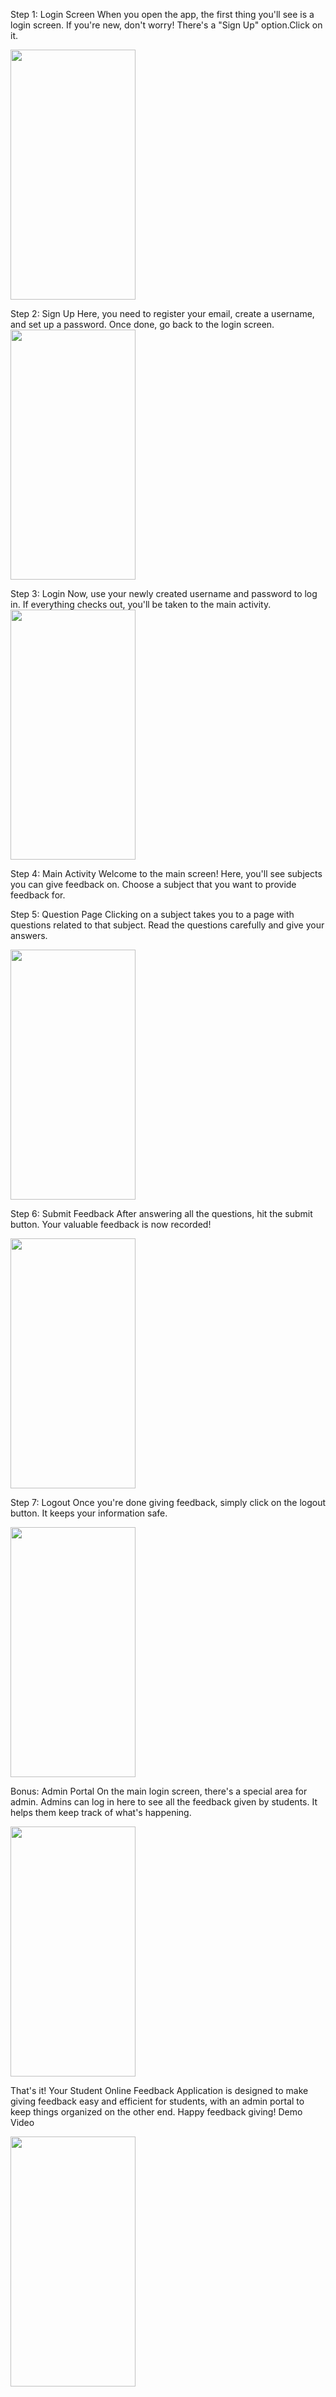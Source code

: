 Step 1: Login Screen
When you open the app, the first thing you'll see is a login screen. If you're new, don't worry! There's a "Sign Up" option.Click on it.

<img src="https://github.com/akshay26april/AiTRC-Application/assets/98200088/e23ba692-9468-4273-9cc7-9fe78386763a" data-canonical-src="https://gyazo.com/eb5c5741b6a9a16c692170a41a49c858.png" width="200" height="400" />

Step 2: Sign Up
Here, you need to register your email, create a username, and set up a password. Once done, go back to the login screen.
<img src="https://github.com/akshay26april/AiTRC-Application/assets/98200088/f9e8ec47-d108-438a-bca4-34df663c3dbe" data-canonical-src="https://gyazo.com/eb5c5741b6a9a16c692170a41a49c858.png" width="200" height="400" />

Step 3: Login
Now, use your newly created username and password to log in. If everything checks out, you'll be taken to the main activity.
<img src="https://github.com/akshay26april/AiTRC-Application/assets/98200088/c06d74ea-9af5-4d00-8260-64767f28025a" data-canonical-src="https://gyazo.com/eb5c5741b6a9a16c692170a41a49c858.png" width="200" height="400" />

Step 4: Main Activity
Welcome to the main screen! Here, you'll see subjects you can give feedback on. Choose a subject that you want to provide feedback for.


Step 5: Question Page
Clicking on a subject takes you to a page with questions related to that subject. Read the questions carefully and give your answers.

<img src="https://github.com/akshay26april/AiTRC-Application/assets/98200088/e36413c0-b66d-49c8-b06c-78c384b3ee1e" data-canonical-src="https://gyazo.com/eb5c5741b6a9a16c692170a41a49c858.png" width="200" height="400" />

Step 6: Submit Feedback
After answering all the questions, hit the submit button. Your valuable feedback is now recorded!

<img src="https://github.com/akshay26april/AiTRC-Application/assets/98200088/763c7047-9a45-4740-bd68-c1e1544a65e0" data-canonical-src="https://gyazo.com/eb5c5741b6a9a16c692170a41a49c858.png" width="200" height="400" />

Step 7: Logout
Once you're done giving feedback, simply click on the logout button. It keeps your information safe.

<img src="https://github.com/akshay26april/AiTRC-Application/assets/98200088/ea96bcca-a91a-4c4d-83a9-9277b714b729" data-canonical-src="https://gyazo.com/eb5c5741b6a9a16c692170a41a49c858.png" width="200" height="400" />

Bonus: Admin Portal
On the main login screen, there's a special area for admin. Admins can log in here to see all the feedback given by students. It helps them keep track of what's happening.

<img src="https://github.com/akshay26april/AiTRC-Application/assets/98200088/df7e5adc-9346-4b00-b8f1-c21d9bc86ac4" data-canonical-src="https://gyazo.com/eb5c5741b6a9a16c692170a41a49c858.png" width="200" height="400" />

That's it! Your Student Online Feedback Application is designed to make giving feedback easy and efficient for students, with an admin portal to keep things organized on the other end. Happy feedback giving!
Demo Video

<img src="https://github.com/akshay26april/AiTRC-Application/assets/98200088/58d9043c-be66-4ca7-b3c7-3ff2d607b033" data-canonical-src="https://gyazo.com/eb5c5741b6a9a16c692170a41a49c858.png" width="200" height="400" />


